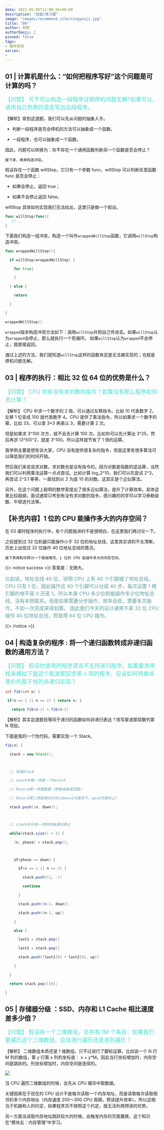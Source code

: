 ```yaml
---
date: 2021-05-05T12:00:56+09:00
description: "加餐|练习题"
image: "images/recommend_site/xingyouji.jpg"
title: "06"
author: 林䭽
authorEmoji: 🎅
pinned: false
tags:
- 操作系统
series:
- 
---
```


## 01 | 计算机是什么：“如何把程序写好”这个问题是可计算的吗？

<font color=Turquoise size=4>【问题】 可不可以构造一段程序证明停机问题无解?如果可以，请用自己熟悉的语言写出这段程序。</font>

【解析】拿到这道题，我们可以先从问题的抽象入手。

* 判断一段程序是否会停机的方法可以抽象成一个函数。

* 一段程序，也可以抽象成一个函数。

因此，问题可以转换为：存不存在一个通用函数判断另一个函数是否会停止？

``接下来，再来构造冲突。``

假设存在一个函数 willStop，它只有一个参数 func，willStop 可以判断任意函数 func 是否会停止：

* 如果会停止，返回 true；

* 如果不会停止返回 false。

willStop 具体如何实现我们无法给出，这里只是做一个假设。

```go
func willStop(func){
   //...
}
```

下面我们构造一组冲突，构造一个叫作``wrappedWillStop``函数，它调用``willStop``构造冲突。

```go
func wrappedWillStop(){

  if willStop(wrappedWillStop) {

    for true{

    }

  } else {

    return

  }

}

wrappedWillStop()

```

``wrapped``版本构造冲突方法如下：调用``willStop``并把自己传进去。如果``willStop``认为``wrapped``会停止，那么就执行一个死循环。 如果``willStop``认为``wrapped``不会停止，就直接返回。

通过上述的方法，我们就知道``willStop``这样的函数肯定是无法被实现的；也就是停机问题无解。

## 03 | 程序的执行：相比 32 位 64 位的优势是什么？

<font color=Turquoise size=4>【问题】 CPU 中有没有求对数的指令？如果没有那么程序如何去计算？</font>

【解析】 CPU 中求一个数字的 2 倍，可以通过左移指令。比如 10 代表数字 2，左移 1 位变成 100 就代表数字 4。CPU 提供了乘法指令，所以如果求一个数字的幂，比如 33，可以拿 3*3 再乘以 3，需要计算 2 次。

但是如果求 3^100 次方，就不会去计算 100 次。比如你可以先计算出 3^25，然后再求 (3^50)^2，就是 3^100。所以这样就节省了 1 倍的运算。

我举例主要是想告诉大家，CPU 没有提供很复杂的指令，但是这里有很多算法可以降低我们的时间开销。

然后我们来说说求对数，求对数也是没有指令的。因为对数是指数的逆运算，当然我们可以利用乘法运算一点点尝试。比如计算 log_2^10，我们可以先尝试 2^3，再尝试 2^3.1 等等，一直找到以 2 为底 10 的对数。这其实是个近似算法。

另外，在这个问题上聪明的数学家提出了很多近似算法，提升了计算效率。具体这里比较超纲，面试通常只考到有没有求对数的指令，感兴趣的同学可以学习泰勒级数、牛顿迭代法等。

## 【补充内容】1 位的 CPU 能操作多大的内存空间？

在 03 课时程序的执行中，有个问题我讲的不是很明白，在这里我们再讨论一下。

之前提到过 32 位机器只能操作小于 32 位的地址总线，这里其实讲的不太清晰，历史上出现过 32 位操作 40 位地址总线的情况。

``接下来再和你探讨一个极端情况，1 位的 CPU 能操作多大的内存空间。``


{{< notice success >}}
答案是：无限大。

<font color=CadetBlue size=3 >比如说，地址总线 40 位，说明 CPU 上有 40 个引脚接了地址总线。CPU 只有 1 位，因此操作这 40 个引脚可以分成 40 步。每次设置 1 根引脚的电平是 0 还是 1。所以本身 CPU 多少位和能操作多少位地址总线，没有本质联系。但是如果需要分步操作，效率会低，需要多次操作，不如一次完成来得划算。 因此我们今天的设计通常不拿 32 位 CPU 操作 40 位地址总线，而是用 64 位 CPU 操作。</font>

{{< /notice >}}

## 04 | 构造复杂的程序 : 将一个递归函数转成非递归函数的通用方法？

<font color=Turquoise size=4>【问题】 假设你使用的程序语言不支持递归程序，如果要求用栈来模拟下面这个斐波那契求第 n 项的程序，应该如何转换成等价的基于栈的非递归实现？</font>

```java
int fib(int n) {

 if(n == 1 || n == 2) { return n; }

   return fib(n-1) + fib(n-2)
```

【解析】其实这道题目等同于递归的函数如何非递归表达？改写斐波那契数列第 N 项目。

下面是我的一个伪代码，需要实现一个 Stack。

```java
fib(n) {

  stack = new Stack();



  // 构造Stack

  // stack中每一项是一个Record

  // Record第一项是数据（参数或者返回值）

  // Record第二项是递归方向(down=1代表向下，up=2代表向上)

  stack.push((n, down));



  // stack中只有一项的时候递归停止

  while(stack.size() > 1) {

    (n, phase) = stack.pop();



    if(phase == down) {

      if(n == 1 || n == 2) {

        stack.push((1, -))

        continue

      }

      stack.push((n-1, down))

      stack.push((n-1, up))

    }

    else {

      last1 = stack.pop()

      last2 = stack.pop()

      stack.push((last1[0] + last2[0], up))

    }

  }

  return stack.pop()[0];

}
```

## 05 | 存储器分级 ：SSD、内存和 L1 Cache 相比速度差多少倍？
<font color=Turquoise size=4>【问题】 假设有一个二维数组，总共有 1M 个条目，如果我们要遍历这个二维数组，应该逐行遍历还是逐列遍历？</font>

【解析】 二维数组本质还是 1 维数组。只不过进行了脚标运算。比如说一个 N 行 M 列的数组，第 y 行第 x 列的坐标是： x + y*M。因此当行坐标增加时，内存空间是跳跃的。列坐标增加时，内存空间是连续的。

![](/images/operatingSystem/27.png)

当 CPU 遍历二维数组的时候，会先从 CPU 缓存中取数据。

关键因素在于现在的 CPU 设计不是每次读取一个内存地址，而是读取每次读取相邻的多个内存地址（内存速度 200～300 CPU 周期，预读提升效率）。所以这相当于机器和人的约定，如果程序员不按照这个约定，就无法利用预读的优势。

另一方面当读取内存地址跳跃较大的时候，会触发内存的页面置换，这个知识在“模块五：内存管理”中学习。
